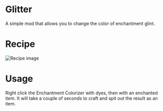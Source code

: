 # Glitter

A simple mod that allows you to change the color of enchantment glint.

# Recipe
![Recipe image](https://raw.githubusercontent.com/gudenau/minecraft-glitter/master/recipie.png)

# Usage
Right click the Enchantment Colorizer with dyes, then with an enchanted item. It will take a couple of seconds to craft and spit out the result as an item.
